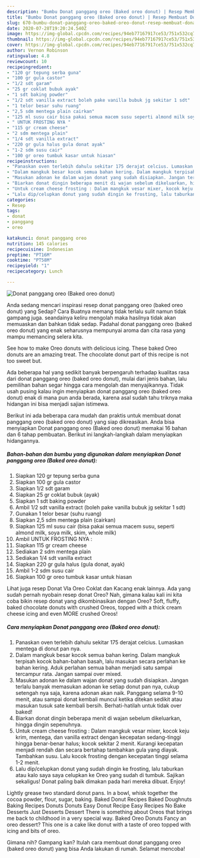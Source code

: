 ```yaml
---
description: "Bumbu Donat panggang oreo (Baked oreo donut) | Resep Membuat Donat panggang oreo (Baked oreo donut) Yang Bikin Ngiler"
title: "Bumbu Donat panggang oreo (Baked oreo donut) | Resep Membuat Donat panggang oreo (Baked oreo donut) Yang Bikin Ngiler"
slug: 670-bumbu-donat-panggang-oreo-baked-oreo-donut-resep-membuat-donat-panggang-oreo-baked-oreo-donut-yang-bikin-ngiler
date: 2020-07-28T19:20:24.540Z
image: https://img-global.cpcdn.com/recipes/94eb77167917ce53/751x532cq70/donat-panggang-oreo-baked-oreo-donut-foto-resep-utama.jpg
thumbnail: https://img-global.cpcdn.com/recipes/94eb77167917ce53/751x532cq70/donat-panggang-oreo-baked-oreo-donut-foto-resep-utama.jpg
cover: https://img-global.cpcdn.com/recipes/94eb77167917ce53/751x532cq70/donat-panggang-oreo-baked-oreo-donut-foto-resep-utama.jpg
author: Vernon Robinson
ratingvalue: 4.8
reviewcount: 10
recipeingredient:
- "120 gr tepung serba guna"
- "100 gr gula castor"
- "1/2 sdt garam"
- "25 gr coklat bubuk ayak"
- "1 sdt baking powder"
- "1/2 sdt vanilla extract boleh pake vanilla bubuk jg sekitar 1 sdt"
- "1 telor besar suhu ruang"
- "2,5 sdm mentega plain cairkan"
- "125 ml susu cair bisa pakai semua macem susu seperti almond milk soya milk skim whole milk"
- " UNTUK FROSTING NYA "
- "115 gr cream cheese"
- "2 sdm mentega plain"
- "1/4 sdt vanilla extract"
- "220 gr gula halus gula donat ayak"
- "1-2 sdm susu cair"
- "100 gr oreo tumbuk kasar untuk hiasan"
recipeinstructions:
- "Panaskan oven terlebih dahulu sekitar 175 derajat celcius. Lumaskan mentega di donut pan nya."
- "Dalam mangkuk besar kocok semua bahan kering. Dalam mangkuk terpisah kocok bahan-bahan basah, lalu masukan secara perlahan ke bahan kering. Aduk perlahan semua bahan menjadi satu sampai tercampur rata. Jangan sampai over mixed."
- "Masukan adonan ke dalam wajan donat yang sudah disiapkan. Jangan terlalu banyak memasukan adonan ke setiap donut pan nya, cukup setengah nya saja, karena adonan akan naik. Panggang selama 9-10 menit, atau sampai donat kembali muncul ketika ditekan sedikit atau masukan tusuk sate kembali bersih. Berhati-hatilah untuk tidak over baked!"
- "Biarkan donat dingin beberapa menit di wajan sebelum dikeluarkan, hingga dingin sepenuhnya."
- "Untuk cream cheese frosting : Dalam mangkuk vesar mixer, kocok keju krim, mentega, dan vanilla extract dengan kecepatan sedang-tinggi hingga benar-benar halus; kocok sekitar 2 menit. Kurangi kecepatan menjadi rendah dan secara bertahap tambahkan gula yang diayak. Tambahkan susu. Lalu kocok frosting dengan kecepatan tinggi selama 1-2 menit."
- "Lalu dip/celupkan donut yang sudah dingin ke frosting, lalu taburkan atau kalo saya saya celupkan ke Oreo yang sudah di tumbuk. Sajikan sekaligus! Donat paling baik dimakan pada hari mereka dibuat. Enjoy!"
categories:
- Resep
tags:
- donat
- panggang
- oreo

katakunci: donat panggang oreo 
nutrition: 145 calories
recipecuisine: Indonesian
preptime: "PT16M"
cooktime: "PT58M"
recipeyield: "1"
recipecategory: Lunch

---
```



![Donat panggang oreo (Baked oreo donut)](https://img-global.cpcdn.com/recipes/94eb77167917ce53/751x532cq70/donat-panggang-oreo-baked-oreo-donut-foto-resep-utama.jpg)

Anda sedang mencari inspirasi resep donat panggang oreo (baked oreo donut) yang Sedap? Cara Buatnya memang tidak terlalu sulit namun tidak gampang juga. seandainya keliru mengolah maka hasilnya tidak akan memuaskan dan bahkan tidak sedap. Padahal donat panggang oreo (baked oreo donut) yang enak seharusnya mempunyai aroma dan cita rasa yang mampu memancing selera kita.

See how to make Oreo donuts with delicious icing. These baked Oreo donuts are an amazing treat. The chocolate donut part of this recipe is not too sweet but.

Ada beberapa hal yang sedikit banyak berpengaruh terhadap kualitas rasa dari donat panggang oreo (baked oreo donut), mulai dari jenis bahan, lalu pemilihan bahan segar hingga cara mengolah dan menyajikannya. Tidak usah pusing kalau ingin menyiapkan donat panggang oreo (baked oreo donut) enak di mana pun anda berada, karena asal sudah tahu triknya maka hidangan ini bisa menjadi sajian istimewa.


Berikut ini ada beberapa cara mudah dan praktis untuk membuat donat panggang oreo (baked oreo donut) yang siap dikreasikan. Anda bisa menyiapkan Donat panggang oreo (Baked oreo donut) memakai 16 bahan dan 6 tahap pembuatan. Berikut ini langkah-langkah dalam menyiapkan hidangannya.

<!--inarticleads1-->

##### Bahan-bahan dan bumbu yang digunakan dalam menyiapkan Donat panggang oreo (Baked oreo donut):

1. Siapkan 120 gr tepung serba guna
1. Siapkan 100 gr gula castor
1. Siapkan 1/2 sdt garam
1. Siapkan 25 gr coklat bubuk (ayak)
1. Siapkan 1 sdt baking powder
1. Ambil 1/2 sdt vanilla extract (boleh pake vanilla bubuk jg sekitar 1 sdt)
1. Gunakan 1 telor besar (suhu ruang)
1. Siapkan 2,5 sdm mentega plain (cairkan)
1. Siapkan 125 ml susu cair (bisa pakai semua macem susu, seperti almond milk, soya milk, skim, whole milk)
1. Ambil  UNTUK FROSTING NYA :
1. Siapkan 115 gr cream cheese
1. Sediakan 2 sdm mentega plain
1. Sediakan 1/4 sdt vanilla extract
1. Siapkan 220 gr gula halus (gula donat, ayak)
1. Ambil 1-2 sdm susu cair
1. Siapkan 100 gr oreo tumbuk kasar untuk hiasan


Lihat juga resep Donat Vla Oreo Coklat dan Kacang enak lainnya. Ada yang sudah pernah nyobain resep donat Oreo? Nah, gimana kalau kali ini kita coba bikin resep donat yang dikombinasikan dengan Oreo? Soft, fluffy, baked chocolate donuts with crushed Oreos, topped with a thick cream cheese icing and even MORE crushed Oreos! 

<!--inarticleads2-->

##### Cara menyiapkan Donat panggang oreo (Baked oreo donut):

1. Panaskan oven terlebih dahulu sekitar 175 derajat celcius. Lumaskan mentega di donut pan nya.
1. Dalam mangkuk besar kocok semua bahan kering. Dalam mangkuk terpisah kocok bahan-bahan basah, lalu masukan secara perlahan ke bahan kering. Aduk perlahan semua bahan menjadi satu sampai tercampur rata. Jangan sampai over mixed.
1. Masukan adonan ke dalam wajan donat yang sudah disiapkan. Jangan terlalu banyak memasukan adonan ke setiap donut pan nya, cukup setengah nya saja, karena adonan akan naik. Panggang selama 9-10 menit, atau sampai donat kembali muncul ketika ditekan sedikit atau masukan tusuk sate kembali bersih. Berhati-hatilah untuk tidak over baked!
1. Biarkan donat dingin beberapa menit di wajan sebelum dikeluarkan, hingga dingin sepenuhnya.
1. Untuk cream cheese frosting : Dalam mangkuk vesar mixer, kocok keju krim, mentega, dan vanilla extract dengan kecepatan sedang-tinggi hingga benar-benar halus; kocok sekitar 2 menit. Kurangi kecepatan menjadi rendah dan secara bertahap tambahkan gula yang diayak. Tambahkan susu. Lalu kocok frosting dengan kecepatan tinggi selama 1-2 menit.
1. Lalu dip/celupkan donut yang sudah dingin ke frosting, lalu taburkan atau kalo saya saya celupkan ke Oreo yang sudah di tumbuk. Sajikan sekaligus! Donat paling baik dimakan pada hari mereka dibuat. Enjoy!


Lightly grease two standard donut pans. In a bowl, whisk together the cocoa powder, flour, sugar, baking. Baked Donut Recipes Baked Doughnuts Baking Recipes Donuts Donuts Easy Donut Recipe Easy Recipes No Bake Desserts Just Desserts Dessert There is something about Oreos that brings me back to childhood in a very special way. Baked Oreo Donuts Fancy an oreo dessert? This one is a cake like donut with a taste of oreo topped with icing and bits of oreo. 

Gimana nih? Gampang kan? Itulah cara membuat donat panggang oreo (baked oreo donut) yang bisa Anda lakukan di rumah. Selamat mencoba!
